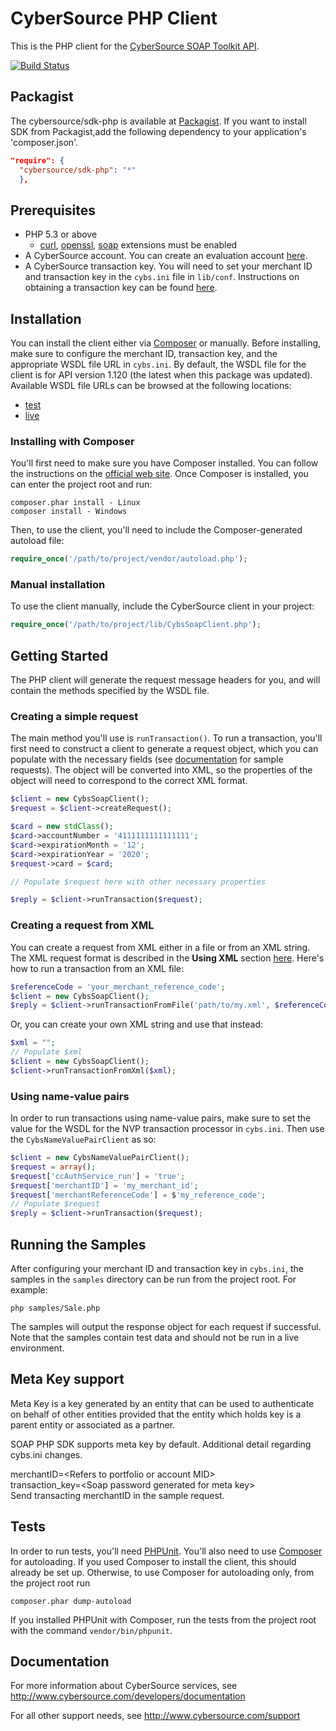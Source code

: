 # CyberSource PHP Client
This is the PHP client for the [CyberSource SOAP Toolkit API](http://www.cybersource.com/developers/getting_started/integration_methods/soap_toolkit_api).

[![Build Status](https://travis-ci.org/CyberSource/cybersource-sdk-php.png?branch=master)](https://travis-ci.org/CyberSource/cybersource-sdk-php)

## Packagist
The cybersource/sdk-php is available at [Packagist](https://packagist.org/packages/cybersource/sdk-php).
If you want to install SDK from Packagist,add the following dependency to your application's 'composer.json'.
```json
"require": {
  "cybersource/sdk-php": "*"
  }, 
```
## Prerequisites

- PHP 5.3 or above
   - [curl](http://php.net/manual/en/book.curl.php), [openssl](http://php.net/manual/en/book.openssl.php), [soap](http://php.net/manual/en/book.soap.php) extensions must be enabled
- A CyberSource account. You can create an evaluation account [here](http://www.cybersource.com/register/).
- A CyberSource transaction key. You will need to set your merchant ID and transaction key in the ````cybs.ini```` file in ````lib/conf````. Instructions on obtaining a transaction key can be found [here](http://www.cybersource.com/developers/integration_methods/simple_order_and_soap_toolkit_api/soap_api/html/wwhelp/wwhimpl/js/html/wwhelp.htm#href=Intro.04.3.html).

## Installation
You can install the client either via [Composer](https://getcomposer.org/) or manually. Before installing, make sure to configure the merchant ID, transaction key, and the appropriate WSDL file URL in ````cybs.ini````. By default, the WSDL file for the client is for API version 1.120 (the latest when this package was updated). Available WSDL file URLs can be browsed at the following locations:

- [test](https://ics2wstest.ic3.com/commerce/1.x/transactionProcessor/)
- [live](https://ics2ws.ic3.com/commerce/1.x/transactionProcessor/)

### Installing with Composer
You'll first need to make sure you have Composer installed. You can follow the instructions on the [official web site](https://getcomposer.org/download/). Once Composer is installed, you can enter the project root and run:
```
composer.phar install - Linux
composer install - Windows
```
Then, to use the client, you'll need to include the Composer-generated autoload file:

```php
require_once('/path/to/project/vendor/autoload.php');
```

### Manual installation
To use the client manually, include the CyberSource client in your project:

```php
require_once('/path/to/project/lib/CybsSoapClient.php');
``` 

## Getting Started
The PHP client will generate the request message headers for you, and will contain the methods specified by the WSDL file.

### Creating a simple request
The main method you'll use is ````runTransaction()````. To run a transaction, you'll first need to construct a client to generate a request object, which you can populate with the necessary fields (see [documentation](http://www.cybersource.com/developers/integration_methods/simple_order_and_soap_toolkit_api/soap_api/html/wwhelp/wwhimpl/js/html/wwhelp.htm#href=Intro.04.4.html) for sample requests). The object will be converted into XML, so the properties of the object will need to correspond to the correct XML format.

```php
$client = new CybsSoapClient();
$request = $client->createRequest();

$card = new stdClass();
$card->accountNumber = '4111111111111111';
$card->expirationMonth = '12';
$card->expirationYear = '2020';
$request->card = $card;

// Populate $request here with other necessary properties

$reply = $client->runTransaction($request);
```

### Creating a request from XML
You can create a request from XML either in a file or from an XML string. The XML request format is described in the **Using XML** section [here](http://apps.cybersource.com/library/documentation/dev_guides/Simple_Order_API_Clients/Client_SDK_SO_API.pdf). Here's how to run a transaction from an XML file:

```php
$referenceCode = 'your_merchant_reference_code';
$client = new CybsSoapClient();
$reply = $client->runTransactionFromFile('path/to/my.xml', $referenceCode);
```

Or, you can create your own XML string and use that instead:

```php
$xml = "";
// Populate $xml
$client = new CybsSoapClient();
$client->runTransactionFromXml($xml);
```

### Using name-value pairs
In order to run transactions using name-value pairs, make sure to set the value for the WSDL for the NVP transaction processor in ````cybs.ini````. Then use the ````CybsNameValuePairClient```` as so:

```php
$client = new CybsNameValuePairClient();
$request = array();
$request['ccAuthService_run'] = 'true';
$request['merchantID'] = 'my_merchant_id';
$request['merchantReferenceCode'] = $'my_reference_code';
// Populate $request
$reply = $client->runTransaction($request);
```

## Running the Samples
After configuring your merchant ID and transaction key in ````cybs.ini````, the samples in the ````samples```` directory can be run from the project root. For example:

```
php samples/Sale.php
```

The samples will output the response object for each request if successful. Note that the samples contain test data and should not be run in a live environment. 

## Meta Key support
Meta Key is a key generated by an entity that can be used to authenticate on behalf of other entities provided that the entity which holds key is a parent entity or associated as a partner.

SOAP PHP SDK supports meta key by default. Additional detail regarding cybs.ini changes.

merchantID=\<Refers to portfolio or account MID> <br>
transaction_key=\<Soap password generated for meta key><br>
Send transacting merchantID in the sample request.

## Tests

In order to run tests, you'll need [PHPUnit](https://phpunit.de). You'll also need to use [Composer](https://getcomposer.org/) for autoloading. If you used Composer to install the client, this should already be set up. Otherwise, to use Composer for autoloading only, from the project root run
```
composer.phar dump-autoload
```

If you installed PHPUnit with Composer, run the tests from the project root with the command ````vendor/bin/phpunit````.

## Documentation

For more information about CyberSource services, see <http://www.cybersource.com/developers/documentation>

For all other support needs, see <http://www.cybersource.com/support>
